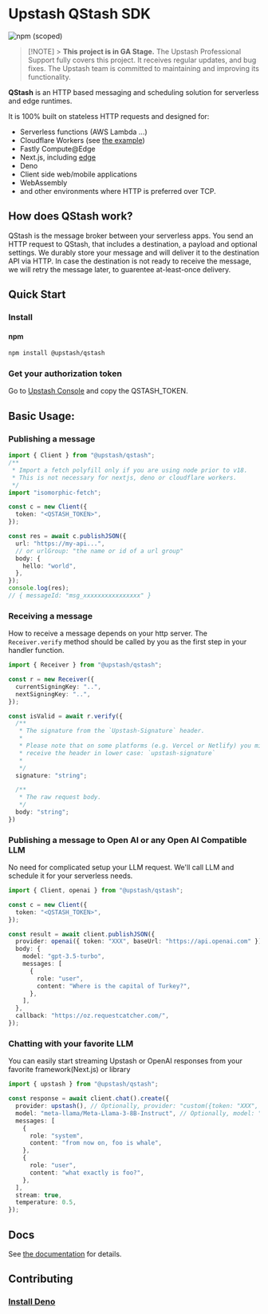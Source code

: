 # Upstash QStash SDK

![npm (scoped)](https://img.shields.io/npm/v/@upstash/qstash)

> [!NOTE] > **This project is in GA Stage.**
> The Upstash Professional Support fully covers this project. It receives regular updates, and bug fixes.
> The Upstash team is committed to maintaining and improving its functionality.

**QStash** is an HTTP based messaging and scheduling solution for serverless and
edge runtimes.

It is 100% built on stateless HTTP requests and designed for:

- Serverless functions (AWS Lambda ...)
- Cloudflare Workers (see
  [the example](https://github.com/upstash/sdk-qstash-ts/tree/main/examples/cloudflare-workers))
- Fastly Compute@Edge
- Next.js, including [edge](https://nextjs.org/docs/api-reference/edge-runtime)
- Deno
- Client side web/mobile applications
- WebAssembly
- and other environments where HTTP is preferred over TCP.

## How does QStash work?

QStash is the message broker between your serverless apps. You send an HTTP
request to QStash, that includes a destination, a payload and optional settings.
We durably store your message and will deliver it to the destination API via
HTTP. In case the destination is not ready to receive the message, we will retry
the message later, to guarentee at-least-once delivery.

## Quick Start

### Install

#### npm

```bash
npm install @upstash/qstash
```

### Get your authorization token

Go to [Upstash Console](https://console.upstash.com/qstash) and copy the QSTASH_TOKEN.

## Basic Usage:

### Publishing a message

```ts
import { Client } from "@upstash/qstash";
/**
 * Import a fetch polyfill only if you are using node prior to v18.
 * This is not necessary for nextjs, deno or cloudflare workers.
 */
import "isomorphic-fetch";

const c = new Client({
  token: "<QSTASH_TOKEN>",
});

const res = await c.publishJSON({
  url: "https://my-api...",
  // or urlGroup: "the name or id of a url group"
  body: {
    hello: "world",
  },
});
console.log(res);
// { messageId: "msg_xxxxxxxxxxxxxxxx" }
```

### Receiving a message

How to receive a message depends on your http server. The `Receiver.verify`
method should be called by you as the first step in your handler function.

```ts
import { Receiver } from "@upstash/qstash";

const r = new Receiver({
  currentSigningKey: "..",
  nextSigningKey: "..",
});

const isValid = await r.verify({
  /**
   * The signature from the `Upstash-Signature` header.
   *
   * Please note that on some platforms (e.g. Vercel or Netlify) you might
   * receive the header in lower case: `upstash-signature`
   *
   */
  signature: "string";

  /**
   * The raw request body.
   */
  body: "string";
})
```

### Publishing a message to Open AI or any Open AI Compatible LLM

No need for complicated setup your LLM request. We'll call LLM and schedule it for your serverless needs.

```ts
import { Client, openai } from "@upstash/qstash";

const c = new Client({
  token: "<QSTASH_TOKEN>",
});

const result = await client.publishJSON({
  provider: openai({ token: "XXX", baseUrl: "https://api.openai.com" }),
  body: {
    model: "gpt-3.5-turbo",
    messages: [
      {
        role: "user",
        content: "Where is the capital of Turkey?",
      },
    ],
  },
  callback: "https://oz.requestcatcher.com/",
});
```

### Chatting with your favorite LLM

You can easily start streaming Upstash or OpenAI responses from your favorite framework(Next.js) or library

```ts
import { upstash } from "@upstash/qstash";

const response = await client.chat().create({
  provider: upstash(), // Optionally, provider: "custom({token: "XXX", baseUrl: "https://api.openai.com"})". This will allow you to call every OpenAI compatible API out there.
  model: "meta-llama/Meta-Llama-3-8B-Instruct", // Optionally, model: "gpt-3.5-turbo",
  messages: [
    {
      role: "system",
      content: "from now on, foo is whale",
    },
    {
      role: "user",
      content: "what exactly is foo?",
    },
  ],
  stream: true,
  temperature: 0.5,
});
```

## Docs

See [the documentation](https://docs.upstash.com/qstash) for details.

## Contributing

### [Install Deno](https://deno.land/#installation)
